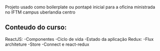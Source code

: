 Projeto usado como boilerplate ou pontapé inicial para a oficina ministrada no IFTM campus uberlandia centro

## Conteudo do curso:

ReactJS:
  -Componentes
  -Ciclo de vida
  -Estado da aplicação
Redux: 
  -Flux architeture
  -Store
  -Connect e react-redux